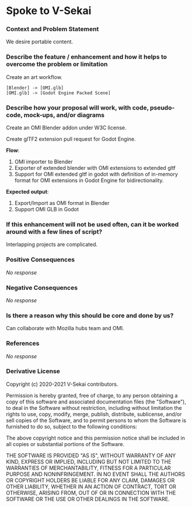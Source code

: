 # Spoke to V-Sekai

### Context and Problem Statement

We desire portable content.

### Describe the feature / enhancement and how it helps to overcome the problem or limitation

Create an art workflow.

```nomnoml
[Blender] -> [OMI.glb]
[OMI.glb] -> [Godot Engine Packed Scene]
```

### Describe how your proposal will work, with code, pseudo-code, mock-ups, and/or diagrams

Create an OMI Blender addon under W3C license.

Create glTF2 extension pull request for Godot Engine.

**Flow**:

1. OMI importer to Blender
2. Exporter of extended blender with OMI extensions to extended gltf
3. Support for OMI extended gltf in godot with definition of in-memory format for OMI extensions in Godot Engine for bidirectionality.

**Expected output**:

1. Export/Import as OMI format in Blender
2. Support OMI GLB in Godot

### If this enhancement will not be used often, can it be worked around with a few lines of script?

Interlapping projects are complicated.

### Positive Consequences

_No response_

### Negative Consequences

_No response_

### Is there a reason why this should be core and done by us?

Can collaborate with Mozilla hubs team and OMI.

### References

_No response_

### Derivative License

Copyright (c) 2020-2021 V-Sekai contributors.

Permission is hereby granted, free of charge, to any person obtaining a copy
of this software and associated documentation files (the "Software"), to deal
in the Software without restriction, including without limitation the rights
to use, copy, modify, merge, publish, distribute, sublicense, and/or sell
copies of the Software, and to permit persons to whom the Software is
furnished to do so, subject to the following conditions:

The above copyright notice and this permission notice shall be included in all
copies or substantial portions of the Software.

THE SOFTWARE IS PROVIDED "AS IS", WITHOUT WARRANTY OF ANY KIND, EXPRESS OR
IMPLIED, INCLUDING BUT NOT LIMITED TO THE WARRANTIES OF MERCHANTABILITY,
FITNESS FOR A PARTICULAR PURPOSE AND NONINFRINGEMENT. IN NO EVENT SHALL THE
AUTHORS OR COPYRIGHT HOLDERS BE LIABLE FOR ANY CLAIM, DAMAGES OR OTHER
LIABILITY, WHETHER IN AN ACTION OF CONTRACT, TORT OR OTHERWISE, ARISING FROM,
OUT OF OR IN CONNECTION WITH THE SOFTWARE OR THE USE OR OTHER DEALINGS IN THE
SOFTWARE.
